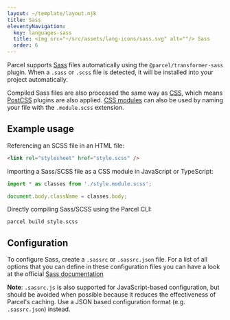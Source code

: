```yaml
---
layout: ~/template/layout.njk
title: Sass
eleventyNavigation:
  key: languages-sass
  title: <img src="~/src/assets/lang-icons/sass.svg" alt=""/> Sass
  order: 6
---
```


Parcel supports [Sass](https://sass-lang.com/) files automatically using the `@parcel/transformer-sass` plugin. When a `.sass` or `.scss` file is detected, it will be installed into your project automatically.

Compiled Sass files are also processed the same way as [CSS](/languages/css/), which means [PostCSS](/languages/css/#postcss) plugins are also applied. [CSS modules](/languages/css/#css-modules) can also be used by naming your file with the `.module.scss` extension.

## Example usage

Referencing an SCSS file in an HTML file:

```html
<link rel="stylesheet" href="style.scss" />
```

Importing a Sass/SCSS file as a CSS module in JavaScript or TypeScript:

```js
import * as classes from './style.module.scss';

document.body.className = classes.body;
```

Directly compiling Sass/SCSS using the Parcel CLI:

```
parcel build style.scss
```

## Configuration

To configure Sass, create a `.sassrc` or `.sassrc.json` file. For a list of all options that you can define in these configuration files you can have a look at the official [Sass documentation](https://sass-lang.com/documentation/js-api#options)

<warning>

**Note**: `.sassrc.js` is also supported for JavaScript-based configuration, but should be avoided when possible because it reduces the effectiveness of Parcel's caching. Use a JSON based configuration format (e.g. `.sassrc.json`) instead.

</warning>
